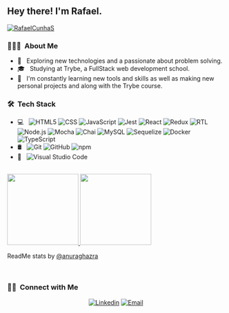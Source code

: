 <h2> Hey there! I'm Rafael.</h2> <a href="https://www.codewars.com/users/RafaelCunhaS" target="blank"><img align="center" src="https://www.codewars.com/users/RafaelCunhaS/badges/small" alt="RafaelCunhaS" /></a>

<h3> 👨🏻‍💻 &nbsp;About Me </h3>

- 🔭 &nbsp; Exploring new technologies and a passionate about problem solving.
- 🎓 &nbsp; Studying at Trybe, a FullStack web development school.
- 🌱 &nbsp; I'm constantly learning new tools and skills as well as making new personal projects and along with the Trybe course.

<h3> 🛠 &nbsp;Tech Stack</h3>

- 💻 &nbsp;
  ![HTML5](https://img.shields.io/badge/-HTML5-333333?style=flat&logo=HTML5)
  ![CSS](https://img.shields.io/badge/-CSS-333333?style=flat&logo=CSS3&logoColor=1572B6)
  ![JavaScript](https://img.shields.io/badge/-JavaScript-333333?style=flat&logo=javascript)
  ![Jest](https://img.shields.io/badge/-Jest-333333?style=flat&logo=jest&logoColor=99424F)
  ![React](https://img.shields.io/badge/-React-333333?style=flat&logo=react)
  ![Redux](https://img.shields.io/badge/-Redux-333333?style=flat&logo=redux&logoColor=764ABC)
  ![RTL](https://img.shields.io/badge/-RTL-333333?style=flat&logo=testing-library&logoColor=E33332)
  ![Node.js](https://img.shields.io/badge/-Node.js-333333?style=flat&logo=node.js&logoColor=215732)
  ![Mocha](https://img.shields.io/badge/-Mocha-333333?style=flat&logo=mocha&logoColor=for-the-badge)
  ![Chai](https://img.shields.io/badge/-Chai-333333?style=flat&logo=chai&logoColor=A1070C)
  ![MySQL](https://img.shields.io/badge/-MySQL-333333?style=flat&logo=MySQL&logoColor=00758F)
  ![Sequelize](https://img.shields.io/badge/-Sequelize-333333?style=flat&logo=sequelize&logoColor=for-the-badge)
  ![Docker](https://img.shields.io/badge/-Docker-333333?style=flat&logo=docker&logoColor=0db7ed)
  ![TypeScript](https://img.shields.io/badge/-TypeScript-333333?style=flat&logo=typescript&logoColor=for-the-badge)
- 🛢 &nbsp;
  ![Git](https://img.shields.io/badge/-Git-333333?style=flat&logo=git)
  ![GitHub](https://img.shields.io/badge/-GitHub-333333?style=flat&logo=github)
  ![npm](https://img.shields.io/badge/-npm-333333?style=flat&logo=npm)
- 🔧 &nbsp;
  ![Visual Studio Code](https://img.shields.io/badge/-Visual%20Studio%20Code-333333?style=flat&logo=visual-studio-code&logoColor=007ACC)

<br/>

<a href="https://github.com/RafaelCunhaS">
  <img height="165em" src="https://github-readme-stats.vercel.app/api?username=RafaelCunhaS&theme=dracula&show_icons=true&layout=compact" />
  <img height="165em" src="https://github-readme-stats.vercel.app/api/top-langs/?username=RafaelCunhaS&theme=dracula&layout=compact" />
</a>
<p align="left">
  ReadMe stats by 
  <a href="https://github.com/anuraghazra/github-readme-stats"> @anuraghazra</a>
</p>
<br/>

<h3> 🤝🏻 &nbsp;Connect with Me </h3>

<p align="center">
<a href="https://www.linkedin.com/in/rafaelcunhas"><img alt="Linkedin" src="https://img.shields.io/badge/Linkedin-Rafael Santos-blue?style=flat-square&logo=linkedin&logoColor=0e76a8"></a>
<a href="mailto:rafaelcs_94@hotmail.com"><img alt="Email" src="https://img.shields.io/badge/Email-rafaelcs_94@hotmail.com-blue?style=flat-square&logo=hotmail"></a>
</p>
